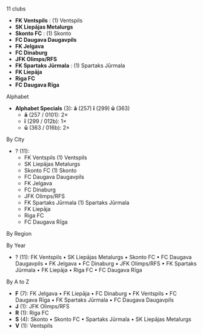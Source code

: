 11 clubs

- **FK Ventspils** : (1) Ventspils
- **SK Liepājas Metalurgs**
- **Skonto FC** : (1) Skonto
- **FC Daugava Daugavpils**
- **FK Jelgava**
- **FC Dinaburg**
- **JFK Olimps/RFS**
- **FK Spartaks Jūrmala** : (1) Spartaks Jūrmala
- **FK Liepāja**
- **Riga FC**
- **FC Daugava Rīga**




Alphabet

- **Alphabet Specials** (3):  **ā** (257) **ī** (299) **ū** (363)
  - **ā** (257 / 0101): 2×
  - **ī** (299 / 012b): 1×
  - **ū** (363 / 016b): 2×




By City

- ? (11): 
  - FK Ventspils  (1) Ventspils
  - SK Liepājas Metalurgs 
  - Skonto FC  (1) Skonto
  - FC Daugava Daugavpils 
  - FK Jelgava 
  - FC Dinaburg 
  - JFK Olimps/RFS 
  - FK Spartaks Jūrmala  (1) Spartaks Jūrmala
  - FK Liepāja 
  - Riga FC 
  - FC Daugava Rīga 




By Region





By Year

- ? (11):   FK Ventspils • SK Liepājas Metalurgs • Skonto FC • FC Daugava Daugavpils • FK Jelgava • FC Dinaburg • JFK Olimps/RFS • FK Spartaks Jūrmala • FK Liepāja • Riga FC • FC Daugava Rīga






By A to Z

- **F** (7): FK Jelgava • FK Liepāja • FC Dinaburg • FK Ventspils • FC Daugava Rīga • FK Spartaks Jūrmala • FC Daugava Daugavpils
- **J** (1): JFK Olimps/RFS
- **R** (1): Riga FC
- **S** (4): Skonto • Skonto FC • Spartaks Jūrmala • SK Liepājas Metalurgs
- **V** (1): Ventspils




